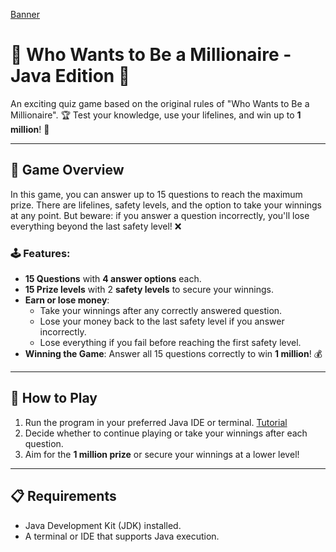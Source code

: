 [Banner](https://www.canva.com/design/DAGdfwdE1TA/CI2rAKkN5yx53U8tWFKHmA/view?utm_content=DAGdfwdE1TA&utm_campaign=designshare&utm_medium=link2&utm_source=uniquelinks&utlId=hf2aebf919f)

# 🎉 Who Wants to Be a Millionaire - Java Edition 🎉

An exciting quiz game based on the original rules of "Who Wants to Be a Millionaire". 🏆 Test your knowledge, use your lifelines, and win up to **1 million**! 💸

---

## 📜 Game Overview
In this game, you can answer up to 15 questions to reach the maximum prize. There are lifelines, safety levels, and the option to take your winnings at any point. But beware: if you answer a question incorrectly, you'll lose everything beyond the last safety level! ❌

### 🕹️ Features:
- **15 Questions** with **4 answer options** each.
- **15 Prize levels** with 2 **safety levels** to secure your winnings.
- **Earn or lose money**:
  - Take your winnings after any correctly answered question.
  - Lose your money back to the last safety level if you answer incorrectly.
  - Lose everything if you fail before reaching the first safety level.
- **Winning the Game**: Answer all 15 questions correctly to win **1 million**! 💰

---

## 🚀 How to Play
1. Run the program in your preferred Java IDE or terminal. [Tutorial](https://github.com/MarcBlattmann/Who-Wants-to-Be-a-Millionaire/wiki/Setup)    
2. Decide whether to continue playing or take your winnings after each question.  
3. Aim for the **1 million prize** or secure your winnings at a lower level!  

---

## 📋 Requirements
- Java Development Kit (JDK) installed.
- A terminal or IDE that supports Java execution.
